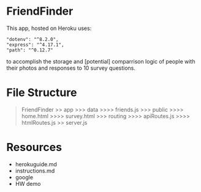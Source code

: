 # FriendFinder
This app, hosted on Heroku uses:
```
"dotenv": "^8.2.0",
"express": "^4.17.1",
"path": "^0.12.7" 
```
to accomplish the storage and [potential] comparrison logic of
 people with their photos and responses to 10 survey questions.

# File Structure
>FriendFinder
    >> app
        >>> data
            >>>> friends.js
        >>> public
            >>>> home.html
            >>>> survey.html
        >>> routing
            >>>> apiRoutes.js
            >>>> htmlRoutes.js
    >> server.js

# Resources
* herokuguide.md
* instructions.md
* google
* HW demo